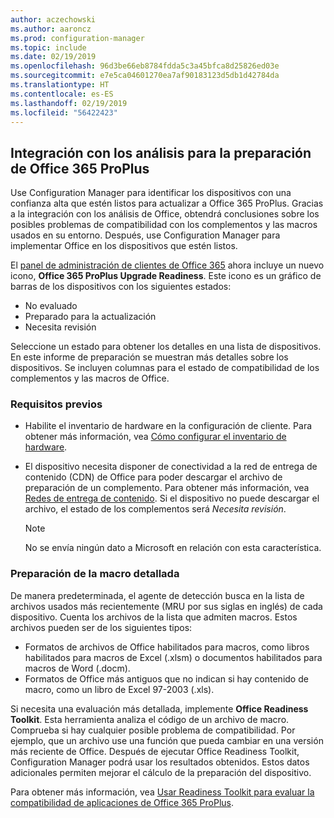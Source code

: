 ```yaml
---
author: aczechowski
ms.author: aaroncz
ms.prod: configuration-manager
ms.topic: include
ms.date: 02/19/2019
ms.openlocfilehash: 96d3be66eb8784fdda5c3a45bfca8d25826ed03e
ms.sourcegitcommit: e7e5ca04601270ea7af90183123d5db1d42784da
ms.translationtype: HT
ms.contentlocale: es-ES
ms.lasthandoff: 02/19/2019
ms.locfileid: "56422423"
---
```

## <a name="bkmk_o365"></a> Integración con los análisis para la preparación de Office 365 ProPlus
<!--3735402-->

Use Configuration Manager para identificar los dispositivos con una confianza alta que estén listos para actualizar a Office 365 ProPlus. Gracias a la integración con los análisis de Office, obtendrá conclusiones sobre los posibles problemas de compatibilidad con los complementos y las macros usados en su entorno. Después, use Configuration Manager para implementar Office en los dispositivos que estén listos. 

El [panel de administración de clientes de Office 365](/sccm/sum/deploy-use/manage-office-365-proplus-updates#office-365-client-management-dashboard) ahora incluye un nuevo icono, **Office 365 ProPlus Upgrade Readiness**. Este icono es un gráfico de barras de los dispositivos con los siguientes estados:
- No evaluado
- Preparado para la actualización
- Necesita revisión

Seleccione un estado para obtener los detalles en una lista de dispositivos. En este informe de preparación se muestran más detalles sobre los dispositivos. Se incluyen columnas para el estado de compatibilidad de los complementos y las macros de Office. 


### <a name="prerequisites"></a>Requisitos previos

- Habilite el inventario de hardware en la configuración de cliente. Para obtener más información, vea [Cómo configurar el inventario de hardware](/sccm/core/clients/manage/inventory/configure-hardware-inventory).  

- El dispositivo necesita disponer de conectividad a la red de entrega de contenido (CDN) de Office para poder descargar el archivo de preparación de un complemento. Para obtener más información, vea [Redes de entrega de contenido](https://docs.microsoft.com/office365/enterprise/content-delivery-networks). Si el dispositivo no puede descargar el archivo, el estado de los complementos será *Necesita revisión*.  

    > [!Note]  
    > No se envía ningún dato a Microsoft en relación con esta característica.  


### <a name="bkmk_ort"></a> Preparación de la macro detallada

De manera predeterminada, el agente de detección busca en la lista de archivos usados más recientemente (MRU por sus siglas en inglés) de cada dispositivo. Cuenta los archivos de la lista que admiten macros. Estos archivos pueden ser de los siguientes tipos:
- Formatos de archivos de Office habilitados para macros, como libros habilitados para macros de Excel (.xlsm) o documentos habilitados para macros de Word (.docm).  
- Formatos de Office más antiguos que no indican si hay contenido de macro, como un libro de Excel 97-2003 (.xls).

Si necesita una evaluación más detallada, implemente **Office Readiness Toolkit**. Esta herramienta analiza el código de un archivo de macro. Comprueba si hay cualquier posible problema de compatibilidad. Por ejemplo, que un archivo use una función que pueda cambiar en una versión más reciente de Office. Después de ejecutar Office Readiness Toolkit, Configuration Manager podrá usar los resultados obtenidos. Estos datos adicionales permiten mejorar el cálculo de la preparación del dispositivo.

Para obtener más información, vea [Usar Readiness Toolkit para evaluar la compatibilidad de aplicaciones de Office 365 ProPlus](http://aka.ms/readinesstoolkit).

